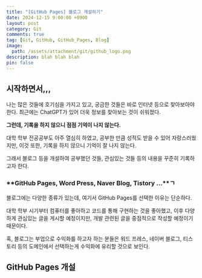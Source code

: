 ```yaml
---
title: "[GitHub Pages] 블로그 개설하기"
date: 2024-12-15 9:00:00 +0900
layout: post
category: Git
comments: true
tag: [Git, GitHub, GitHub_Pages, Blog]
image:
  path: /assets/attachment/git/github_logo.png
description: blah blah blah
pin: false
---
```


## **시작하면서,,,**
나는 많은 것들에 호기심을 가지고 있고, 궁금한 것들은 바로 인터넷 등으로 찾아보아야한다.
최근에는 ChatGPT가 있어 더욱 정보를 찾아보는 것이 쉬워졌다.

**그런데, 기록을 하지 않으니 점점 기억이 나지 않는다.**

대학 학부 전공공부도 아주 열심히 하였고, 공부한 만큼 성적도 받을 수 있어 자랑스러웠지만,
이것 또한, 기록을 하지 않으니 기억이 잘 나지 않는다.

그래서 블로그 등을 개설하여 공부했던 것들, 관심있는 것들 등의 내용을 꾸준히 기록하고자 한다.

### **GitHub Pages, Word Press, Naver Blog, Tistory ...**ㄱ
블로그에는 다양한 종류가 있는데, 여기서 GitHub Pages를 선택한 이유는 단순하다.

대학 학부 시기부터 컴퓨터를 좋아하고 코드를 통해 구현하는 것을 좋아했고,
이후 다양하게 관심있는 글을 게시할 예정이지만, 개발 관련된 글을 중점적으로 작성할 예정이기 때문이다.

혹, 블로그는 부업으로 수익화를 하고자 하는 분들은 워드 프레스, 네이버 블로그, 티스토리 등의 도메인에서 선택하는게 수익화에 유리할 것으로 보인다.

## GitHub Pages 개설



